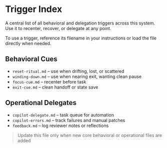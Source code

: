 # Trigger Index

A central list of all behavioral and delegation triggers across this system.
Use it to recenter, recover, or delegate at any point.

To use a trigger, reference its filename in your instructions or load the file directly when needed.

## Behavioral Cues
- `reset-ritual.md` – use when drifting, lost, or scattered
- `winding-down.md` – use when nearing exit, wanting clean pause
- `focus-cue.md` – recenter before task
- `exit-cue.md` – clean handoff or state save

## Operational Delegates
- `copilot-delegate.md` – task queue for automation
- `copilot-errors.md` – track failures and manual patches
- `feedback.md` – log reviewer notes or reflections

> Update this file only when new core behavioral or operational files are added
